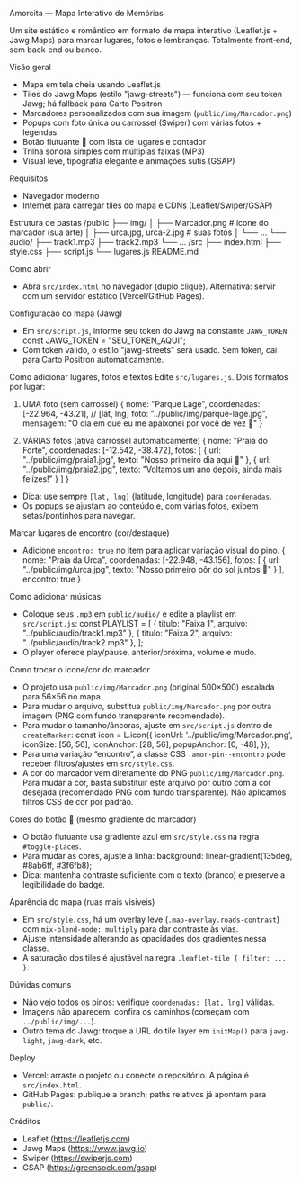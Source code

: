 Amorcita — Mapa Interativo de Memórias

Um site estático e romântico em formato de mapa interativo (Leaflet.js + Jawg Maps) para marcar lugares, fotos e lembranças. Totalmente front‑end, sem back‑end ou banco.

Visão geral
- Mapa em tela cheia usando Leaflet.js
- Tiles do Jawg Maps (estilo "jawg-streets") — funciona com seu token Jawg; há fallback para Carto Positron
- Marcadores personalizados com sua imagem (`public/img/Marcador.png`)
- Popups com foto única ou carrossel (Swiper) com várias fotos + legendas
- Botão flutuante 💙 com lista de lugares e contador
- Trilha sonora simples com múltiplas faixas (MP3)
- Visual leve, tipografia elegante e animações sutis (GSAP)

Requisitos
- Navegador moderno
- Internet para carregar tiles do mapa e CDNs (Leaflet/Swiper/GSAP)

Estrutura de pastas
/public
  ├── img/
  │   ├── Marcador.png            # ícone do marcador (sua arte)
  │   ├── urca.jpg, urca-2.jpg    # suas fotos
  │   └── ...
  └── audio/
      ├── track1.mp3
      ├── track2.mp3
      └── ...
/src
  ├── index.html
  ├── style.css
  ├── script.js
  └── lugares.js
README.md

Como abrir
- Abra `src/index.html` no navegador (duplo clique). Alternativa: servir com um servidor estático (Vercel/GitHub Pages).

Configuração do mapa (Jawg)
- Em `src/script.js`, informe seu token do Jawg na constante `JAWG_TOKEN`.
  const JAWG_TOKEN = "SEU_TOKEN_AQUI";
- Com token válido, o estilo "jawg-streets" será usado. Sem token, cai para Carto Positron automaticamente.

Como adicionar lugares, fotos e textos
Edite `src/lugares.js`. Dois formatos por lugar:

1) UMA foto (sem carrossel)
  {
    nome: "Parque Lage",
    coordenadas: [-22.964, -43.21], // [lat, lng]
    foto: "../public/img/parque-lage.jpg",
    mensagem: "O dia em que eu me apaixonei por você de vez 💙"
  }

2) VÁRIAS fotos (ativa carrossel automaticamente)
  {
    nome: "Praia do Forte",
    coordenadas: [-12.542, -38.472],
    fotos: [
      { url: "../public/img/praia1.jpg", texto: "Nosso primeiro dia aqui 💙" },
      { url: "../public/img/praia2.jpg", texto: "Voltamos um ano depois, ainda mais felizes!" }
    ]
  }

- Dica: use sempre `[lat, lng]` (latitude, longitude) para `coordenadas`.
- Os popups se ajustam ao conteúdo e, com várias fotos, exibem setas/pontinhos para navegar.

Marcar lugares de encontro (cor/destaque)
- Adicione `encontro: true` no item para aplicar variação visual do pino.
  {
    nome: "Praia da Urca",
    coordenadas: [-22.948, -43.156],
    fotos: [ { url: "../public/img/urca.jpg", texto: "Nosso primeiro pôr do sol juntos 🌅" } ],
    encontro: true
  }

Como adicionar músicas
- Coloque seus `.mp3` em `public/audio/` e edite a playlist em `src/script.js`:
  const PLAYLIST = [
    { titulo: "Faixa 1", arquivo: "../public/audio/track1.mp3" },
    { titulo: "Faixa 2", arquivo: "../public/audio/track2.mp3" },
  ];
- O player oferece play/pause, anterior/próxima, volume e mudo.

Como trocar o ícone/cor do marcador
- O projeto usa `public/img/Marcador.png` (original 500×500) escalada para 56×56 no mapa.
- Para mudar o arquivo, substitua `public/img/Marcador.png` por outra imagem (PNG com fundo transparente recomendado).
- Para mudar o tamanho/âncoras, ajuste em `src/script.js` dentro de `createMarker`:
  const icon = L.icon({
    iconUrl: '../public/img/Marcador.png',
    iconSize: [56, 56],
    iconAnchor: [28, 56],
    popupAnchor: [0, -48],
  });
- Para uma variação “encontro”, a classe CSS `.amor-pin--encontro` pode receber filtros/ajustes em `src/style.css`.
 - A cor do marcador vem diretamente do PNG `public/img/Marcador.png`. Para mudar a cor, basta substituir este arquivo por outro com a cor desejada (recomendado PNG com fundo transparente). Não aplicamos filtros CSS de cor por padrão.

Cores do botão 💙 (mesmo gradiente do marcador)
- O botão flutuante usa gradiente azul em `src/style.css` na regra `#toggle-places`.
- Para mudar as cores, ajuste a linha:
  background: linear-gradient(135deg, #8ab6ff, #3f6fb8);
- Dica: mantenha contraste suficiente com o texto (branco) e preserve a legibilidade do badge.

Aparência do mapa (ruas mais visíveis)
- Em `src/style.css`, há um overlay leve (`.map-overlay.roads-contrast`) com `mix-blend-mode: multiply` para dar contraste às vias.
- Ajuste intensidade alterando as opacidades dos gradientes nessa classe.
- A saturação dos tiles é ajustável na regra `.leaflet-tile { filter: ... }`.

Dúvidas comuns
- Não vejo todos os pinos: verifique `coordenadas: [lat, lng]` válidas.
- Imagens não aparecem: confira os caminhos (começam com `../public/img/...`).
- Outro tema do Jawg: troque a URL do tile layer em `initMap()` para `jawg-light`, `jawg-dark`, etc.

Deploy
- Vercel: arraste o projeto ou conecte o repositório. A página é `src/index.html`.
- GitHub Pages: publique a branch; paths relativos já apontam para `public/`.

Créditos
- Leaflet (https://leafletjs.com)
- Jawg Maps (https://www.jawg.io)
- Swiper (https://swiperjs.com)
- GSAP (https://greensock.com/gsap)


